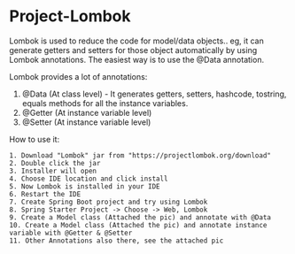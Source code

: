 # Project-Lombok

Lombok is used to reduce the code for model/data objects.. eg, it can generate getters and setters for those object automatically by using Lombok annotations.
The easiest way is to use the @Data annotation.

Lombok provides a lot of annotations:
  1. @Data (At class level) - It generates getters, setters, hashcode, tostring, equals methods for all the instance variables.
  2. @Getter (At instance variable level)
  3. @Setter (At instance variable level)
  
  
  How to use it:
    
    1. Download "Lombok" jar from "https://projectlombok.org/download"
    2. Double click the jar
    3. Installer will open
    4. Choose IDE location and click install
    5. Now Lombok is installed in your IDE
    6. Restart the IDE
    7. Create Spring Boot project and try using Lombok
    8. Spring Starter Project -> Choose -> Web, Lombok
    9. Create a Model class (Attached the pic) and annotate with @Data
    10. Create a Model class (Attached the pic) and annotate instance variable with @Getter & @Setter
    11. Other Annotations also there, see the attached pic
    
